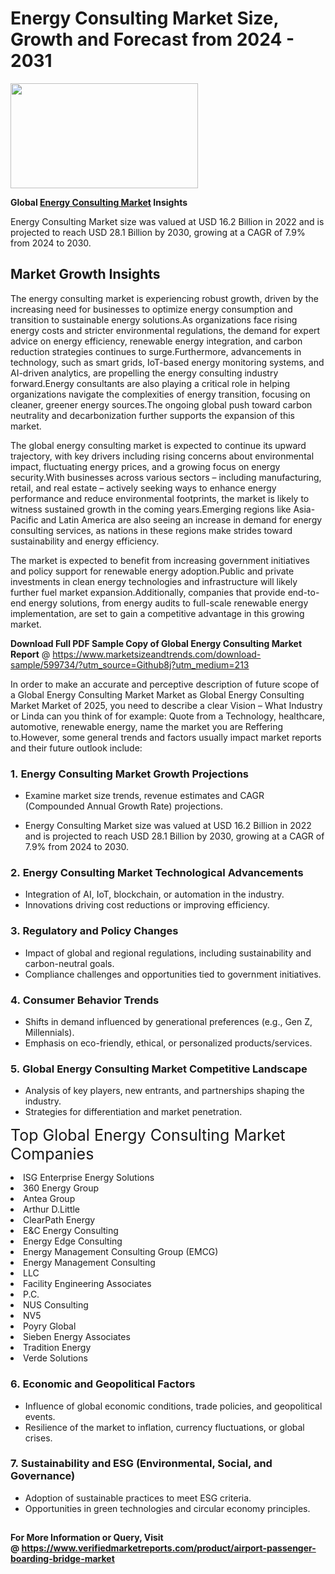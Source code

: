 <H1>Energy Consulting Market Size, Growth and Forecast from 2024 - 2031</H1><img class="aligncenter size-medium wp-image-584254" src="https://thirdeyenews.in/wp-content/uploads/2024/09/Global-Market-Research-300x168.jpeg" alt="" width="300" height="168" /><p><strong>Global&nbsp;<a href="https://www.marketsizeandtrends.com/download-sample/599734/?utm_source=Github8j?utm_medium=213">Energy Consulting Market</a> Insights</strong></p><p>Energy Consulting Market size was valued at USD 16.2 Billion in 2022 and is projected to reach USD 28.1 Billion by 2030, growing at a CAGR of 7.9% from 2024 to 2030.</p><p><h2>Market Growth Insights</h2> <p>The energy consulting market is experiencing robust growth, driven by the increasing need for businesses to optimize energy consumption and transition to sustainable energy solutions.As organizations face rising energy costs and stricter environmental regulations, the demand for expert advice on energy efficiency, renewable energy integration, and carbon reduction strategies continues to surge.Furthermore, advancements in technology, such as smart grids, IoT-based energy monitoring systems, and AI-driven analytics, are propelling the energy consulting industry forward.Energy consultants are also playing a critical role in helping organizations navigate the complexities of energy transition, focusing on cleaner, greener energy sources.The ongoing global push toward carbon neutrality and decarbonization further supports the expansion of this market.</p> <p>The global energy consulting market is expected to continue its upward trajectory, with key drivers including rising concerns about environmental impact, fluctuating energy prices, and a growing focus on energy security.With businesses across various sectors – including manufacturing, retail, and real estate – actively seeking ways to enhance energy performance and reduce environmental footprints, the market is likely to witness sustained growth in the coming years.Emerging regions like Asia-Pacific and Latin America are also seeing an increase in demand for energy consulting services, as nations in these regions make strides toward sustainability and energy efficiency.</p> <p>The market is expected to benefit from increasing government initiatives and policy support for renewable energy adoption.Public and private investments in clean energy technologies and infrastructure will likely further fuel market expansion.Additionally, companies that provide end-to-end energy solutions, from energy audits to full-scale renewable energy implementation, are set to gain a competitive advantage in this growing market.</p> <p><span class=""><strong>Download Full PDF Sample Copy of Global Energy Consulting Market Report</strong> @ <a href="https://www.marketsizeandtrends.com/download-sample/599734/?utm_source=Github8j?utm_medium=213" target="_blank">https://www.marketsizeandtrends.com/download-sample/599734/?utm_source=Github8j?utm_medium=213</a></span></p><p>In order to make an accurate and perceptive description of future scope of a Global&nbsp;Energy Consulting Market Market as Global&nbsp;Energy Consulting Market Market of 2025, you need to describe a clear Vision &ndash; What Industry or Linda can you think of for example: Quote from a Technology, healthcare, automotive, renewable energy, name the market you are Reffering to.However, some general trends and factors usually impact market reports and their future outlook include:</p><h3>1.&nbsp;<strong>Energy Consulting Market Growth Projections</strong></h3><ul><li>Examine market size trends, revenue estimates and CAGR (Compounded Annual Growth Rate) projections.</li><li><p>Energy Consulting Market size was valued at USD 16.2 Billion in 2022 and is projected to reach USD 28.1 Billion by 2030, growing at a CAGR of 7.9% from 2024 to 2030.</p></li></ul><h3>2.&nbsp;<strong>Energy Consulting Market Technological Advancements</strong></h3><ul><li>Integration of AI, IoT, blockchain, or automation in the industry.</li><li>Innovations driving cost reductions or improving efficiency.</li></ul><h3>3.&nbsp;<strong>Regulatory and Policy Changes</strong></h3><ul><li>Impact of global and regional regulations, including sustainability and carbon-neutral goals.</li><li>Compliance challenges and opportunities tied to government initiatives.</li></ul><h3>4.&nbsp;<strong>Consumer Behavior Trends</strong></h3><ul><li>Shifts in demand influenced by generational preferences (e.g., Gen Z, Millennials).</li><li>Emphasis on eco-friendly, ethical, or personalized products/services.</li></ul><h3>5.&nbsp;<strong>Global Energy Consulting Market Competitive Landscape</strong></h3><ul><li>Analysis of key players, new entrants, and partnerships shaping the industry.</li><li>Strategies for differentiation and market penetration.</li></ul><p data-pm-slice="1 1 []"><span style="color: inherit; font-family: inherit; font-size: 25px;">Top Global Energy Consulting Market Companies</span></p><div class="" data-test-id=""><p><li>ISG Enterprise Energy Solutions</li><li> 360 Energy Group</li><li> Antea Group</li><li> Arthur D.Little</li><li> ClearPath Energy</li><li> E&C Energy Consulting</li><li> Energy Edge Consulting</li><li> Energy Management Consulting Group (EMCG)</li><li> Energy Management Consulting</li><li> LLC</li><li> Facility Engineering Associates</li><li> P.C.</li><li> NUS Consulting</li><li> NV5</li><li> Poyry Global</li><li> Sieben Energy Associates</li><li> Tradition Energy</li><li> Verde Solutions</li></p></div><h3>6.&nbsp;<strong>Economic and Geopolitical Factors</strong></h3><ul><li>Influence of global economic conditions, trade policies, and geopolitical events.</li><li>Resilience of the market to inflation, currency fluctuations, or global crises.</li></ul><h3>7.&nbsp;<strong>Sustainability and ESG (Environmental, Social, and Governance)</strong></h3><ul><li>Adoption of sustainable practices to meet ESG criteria.</li><li>Opportunities in green technologies and circular economy principles.</li></ul><h2><strong style="font-size: 14px;">For More Information or Query, Visit @&nbsp;</strong><a style="background-color: #ffffff; font-size: 14px;" href="https://www.marketsizeandtrends.com/report/energy-consulting-market/" target="_blank">https://www.verifiedmarketreports.com/product/airport-passenger-boarding-bridge-market</a></h2>